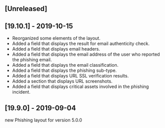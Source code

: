 ## [Unreleased]


## [19.10.1] - 2019-10-15
- Reorganized some elements of the layout.
- Added a field that displays the result for email authenticity check.
- Added a field that displays email headers.
- Added a field that displays the email address of the user who reported the phishing email.
- Added a field that displays the email classification.
- Added a field that displays the phishing sub-type.
- Added a field that displays URL SSL verification results.
- Added a section that displays URL screenshots.
- Added a field that displays critical assets involved in the phishing incident.


## [19.9.0] - 2019-09-04
new Phishing layout for version 5.0.0